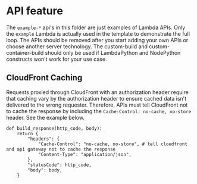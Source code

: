 # API feature

The `example-*` api's in this folder are just examples of Lambda APIs. Only the `example` Lambda is actually used in the template to demonstrate the full loop. The APIs should be removed after you start adding your own APIs or choose another server technology. The custom-build and custom-container-build should only be used if LambdaPython and NodePython constructs won't work for your use case.

## CloudFront Caching

Requests proxied through CloudFront with an authorization header require that caching vary by the authorization header to ensure cached data isn't delivered to the wrong requester. Therefore, APIs must tell CloudFront not to cache the response by including the `Cache-Control: no-cache, no-store` header. See the example below.

```
def build_response(http_code, body):
    return {
        "headers": {
            "Cache-Control": "no-cache, no-store", # tell cloudfront and api gateway not to cache the response
            "Content-Type": "application/json",
        },
        "statusCode": http_code,
        "body": body,
    }
```
